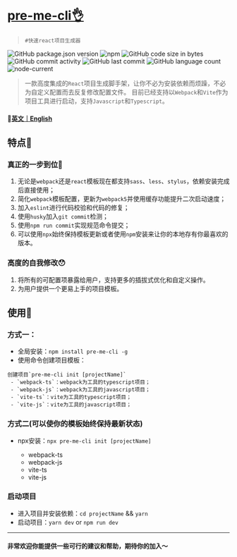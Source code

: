 # [pre-me-cli👌](https://github.com/baiziyu-fe/pre-me-cli)  

> `#快速react项目生成器`

![GitHub package.json version](https://img.shields.io/github/package-json/v/baiziyu-fe/pre-me-cli) ![npm](https://img.shields.io/npm/dw/pre-me-cli) ![GitHub code size in bytes](https://img.shields.io/github/languages/code-size/baiziyu-fe/pre-me-cli) ![GitHub commit activity](https://img.shields.io/github/commit-activity/w/baiziyu-fe/pre-me-cli) ![GitHub last commit](https://img.shields.io/github/last-commit/baiziyu-fe/pre-me-cli) ![GitHub language count](https://img.shields.io/github/languages/count/baiziyu-fe/pre-me-cli) ![node-current](https://img.shields.io/node/v/react)


> 一款高度集成的`React`项目生成脚手架，让你不必为安装依赖而烦躁，不必为自定义配置而去反复修改配置文件。
> 目前已经支持以`Webpack`和`Vite`作为项目工具进行启动，支持`Javascript`和`Typescript`。

#### 📎[英文｜English](./README.md)

## 特点🎉

### 真正的一步到位👏

1. 无论是`webpack`还是`react`模板现在都支持`sass`、`less`、`stylus`，依赖安装完成后直接使用；
3. 简化`webpack`模板配置，更新为`webpack5`并使用缓存功能提升二次启动速度；
4. 加入`eslint`进行代码校验和代码的修复；
5. 使用`husky`加入`git commit`检测；
6. 使用`npm run commit`实现规范命令提交；
7. 可以使用`npx`始终保持模板更新或者使用`npm`安装来让你的本地存有你最喜欢的版本。

### 高度的自我修改😯

1. 将所有的可配置项暴露给用户，支持更多的插拔式优化和自定义操作。
2. 为用户提供一个更易上手的项目模板。

## 使用🔧

### 方式一：

   - 全局安装：`npm install pre-me-cli -g`
   - 使用命令创建项目模板：

    创建项目`pre-me-cli init [projectName]`
     - `webpack-ts`：webpack为工具的typescript项目；
     - `webpack-js`：webpack为工具的javascript项目；
     - `vite-ts`：vite为工具的typescript项目；
     - `vite-js`：vite为工具的javascript项目；

### 方式二(可以使你的模板始终保持最新状态)

  - npx安装：`npx pre-me-cli init [projectName]`

     - webpack-ts
     - webpack-js
     - vite-ts
     - vite-js

### 启动项目

- 进入项目并安装依赖：`cd projectName` && `yarn`
- 启动项目：`yarn dev` or `npm run dev`

---

#### 非常欢迎你能提供一些可行的建议和帮助，期待你的加入～
